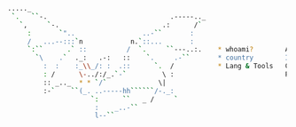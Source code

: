
```bash
....._      
 `.   ``-.                               .-----.._
   `,     `-.                          .:      /`
     :       `"..                 ..-``       :
     /   ...--:::`n            n.`::...       :
     `:``      .` ::          /  `.     ``---..:.    * whoami?        Apiandrea
       `\    .`  ._:   .-:   ::    `.     .-``       * country        Italy
         :  :    :_\\_/: :  .::      `.  /           * Lang & Tools   C, python, Java 
         : /      \-../:/_.`-`         \ :                            PenTest tools (most used)
         :: _.._  * * `/`             \|
         :-`    ``(_. ..-----hh``````/-._:
                     `:      ``   _ /     `
                      :    _..-``
                      l--``

```

<!--
**Apiandrea/Apiandrea** is a ✨ _special_ ✨ repository because its `README.md` (this file) appears on your GitHub profile.

Here are some ideas to get you started:

- 🔭 I’m currently working on ...
- 🌱 I’m currently learning ...
- 👯 I’m looking to collaborate on ...
- 🤔 I’m looking for help with ...
- 💬 Ask me about ...
- 📫 How to reach me: ...
- 😄 Pronouns: ...
- ⚡ Fun fact: ...
-->
